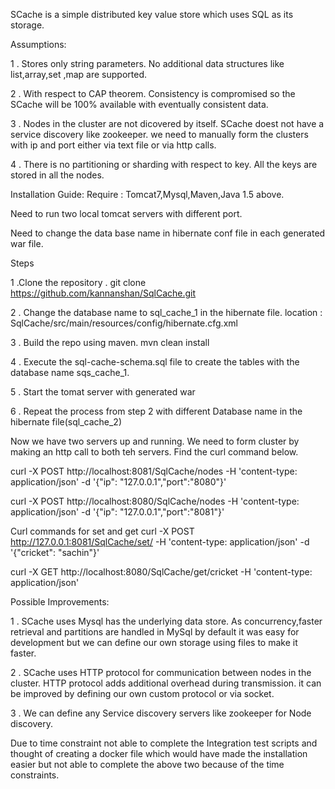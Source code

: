                               

SCache is a simple distributed key value store which uses SQL as its storage.

Assumptions:

1 . Stores only string parameters. No additional data structures like list,array,set ,map are supported.

2 . With respect to CAP theorem. Consistency is compromised so the SCache will be 100% available with eventually consistent data.

3 . Nodes in the cluster are not dicovered by itself. SCache doest not have a service discovery like zookeeper. we need to manually form the clusters with ip and port either via text file or via http calls.

4 . There is no partitioning or sharding with respect to key. All the keys are stored in all the nodes. 

Installation Guide:
Require : Tomcat7,Mysql,Maven,Java 1.5 above.


Need to run two local tomcat servers with different port. 

Need to change the data base name in hibernate conf file in each generated war file. 

Steps
  
  
  1 .Clone the repository . git clone https://github.com/kannanshan/SqlCache.git
  
  
  2 . Change the database name to sql_cache_1 in the hibernate file. location : SqlCache/src/main/resources/config/hibernate.cfg.xml
  
  
  3 . Build the repo using maven. mvn clean install
  
  
  4 . Execute the sql-cache-schema.sql file to create the tables with the database name sqs_cache_1.
  
  
  5 . Start the tomat server with generated war  
  
  
  6 . Repeat the process from step 2 with different Database name in the hibernate file(sql_cache_2)

 Now we have two servers up and running. We need to form cluster by making an http call to both teh servers.
 Find the curl command below.
 
 curl -X POST http://localhost:8081/SqlCache/nodes -H 'content-type: application/json' -d '{"ip": "127.0.0.1","port":"8080"}'

curl -X POST http://localhost:8080/SqlCache/nodes -H 'content-type: application/json' -d '{"ip": "127.0.0.1","port":"8081"}'

Curl commands for set and get
curl -X POST http://127.0.0.1:8081/SqlCache/set/ -H 'content-type: application/json' -d '{"cricket": "sachin"}'

curl -X GET http://localhost:8080/SqlCache/get/cricket -H 'content-type: application/json'

Possible Improvements:

1 . SCache uses Mysql has the underlying data store. As concurrency,faster retrieval and partitions are handled in MySql by default it was easy for development but we can define our own storage using files to make it faster.


2 . SCache uses HTTP protocol for communication between nodes in the cluster. HTTP protocol adds additional overhead during transmission. it can be improved by defining our own custom protocol or via socket.


3 . We can define any Service discovery servers like zookeeper for Node discovery.


Due to time constraint not able to complete the Integration test scripts and thought of creating a docker file which would have made the installation easier but not able to complete the above two because of the time constraints. 
 

